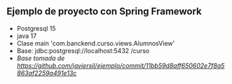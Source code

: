 ## Ejemplo de proyecto con Spring Framework

* Postgresql 15
* java 17
* Clase main 'com.banckend.curso.views.AlumnosView'
*  Base:  jdbc:postgresql://localhost:5432 /curso
* *Base tomada de https://github.com/javiersil/ejemplo/commit/11bb59d8aff650602e7f8a5863af2259a491e13c*